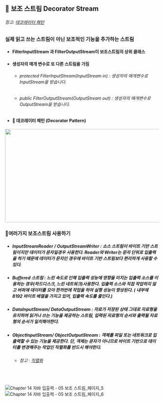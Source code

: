 ## :pushpin: 보조 스트림 Decorator Stream

###### 참고: [데코레이터 패턴](https://github.com/6161990/TIL/blob/main/DesignPattern/Decorator%20Pattern.md)

###  실제 읽고 쓰는 스트림이 아닌 보조적인 기능을 추가하는 스트림 
* #### FilterInputStream 과 FilterOutputStream이 보조스트림의 상위 클래스
* #### 생성자의 매개 변수로 또 다른 스트림을 가짐
  * ###### protected FilterInputStream(InputStream in) : 생성자의 매개변수로 InputStream을 받습니다.
  * ###### public FilterOutputStream(OutputStream out) : 생성자의 매개변수로 OutputStream을 받습니다.
* #### :triangular_flag_on_post: 데코레이터 패턴 (Decorator Pattern) 
<img src="https://user-images.githubusercontent.com/74708028/110726518-dd84c480-825c-11eb-8973-5e9f9186dad2.jpg" width="700" height="305"/>  

<br>

### :round_pushpin:여러가지 보조스트림 사용하기
* ##### InputStreamReader / OutputStreamWriter : 소스 스트림이 바이트 기반 스트림이지만 데이터가 문자일경우 사용한다. Reader와 Writer는 문자 단위로 입출력을 하기 때문에 데이터가 문자인 경우에 바이트 기반 스트림보다 편리하게 사용할 수 있다. 
* ##### Buffered 스트림 : 느린 속도로 인해 입출력 성능에 영향을 미치는 입출력 소스를 이용하는 경우(하드디스크, 느린 네트워크)사용한다. 입출력 소스와 직접 작업하지 않고 버퍼에 데이터를 모아 한꺼번에 작업을 하여 실행 성능이 향상된다. ( 내부에 8192 바이트 배열을 가지고 있어, 입출력 속도를 줄인다.)
* ##### DataInputStream/ DataOutputStream : 자료가 저장된 상태 그대로 자료형을 유지하며 읽거나 쓰는 기능을 제공하는 스트림, 입력된 자료형의 순서와 출력될 자료형의 순서가 일치해야한다.
* ##### ObjectInputStream/ ObjectOutputStream  : 객체를 파일 또는 네트워크로 입출력할 수 있는 기능을 제공한다. 단, 객체는 문자가 아니므로 바이트 기반으로 데이터를 변경해주는 작업인 직렬화를 반드시 해야한다. 
    * ###### 참고 : [직렬화](https://github.com/6161990/TIL/blob/main/Java/Serialization.md)
#

<br>

![Chapter 14 자바 입출력 - 05 보조 스트림_페이지_5](https://user-images.githubusercontent.com/74708028/110728099-c693a180-825f-11eb-90fb-462e242bbe79.png)
![Chapter 14 자바 입출력 - 05 보조 스트림_페이지_6](https://user-images.githubusercontent.com/74708028/110728114-ceebdc80-825f-11eb-928b-d6fe8869d18a.png)


